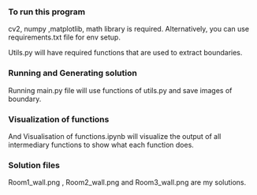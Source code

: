 ### To run this program ###
cv2, numpy ,matplotlib, math library is required. Alternatively, you can use requirements.txt file for env setup.

Utils.py will have required functions that are used to extract boundaries.
### Running and Generating solution ###
Running main.py file will use functions of utils.py and save images of  boundary.

### Visualization of functions ###
And Visualisation of functions.ipynb will visualize the output of all intermediary functions to show what each function does.


### Solution files ###
Room1_wall.png , Room2_wall.png and Room3_wall.png are my solutions.
